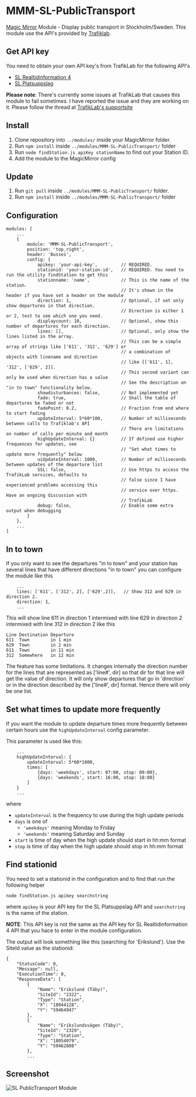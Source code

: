 # MMM-SL-PublicTransport
[Magic Mirror](https://magicmirror.builders/) Module - Display public transport in Stockholm/Sweden. This module use the API's provided by [Trafiklab](https://www.trafiklab.se/api).

## Get API key
You need to obtain your own API key's from TrafikLab for the following API's

* [SL Realtidinformation 4](https://www.trafiklab.se/api/sl-realtidsinformation-4)
* [SL Platsuppslag](https://www.trafiklab.se/api/sl-platsuppslag)

**Please note**: There's currently some issues at TrafikLab that causes this module to fail sometimes. I have reported the issue and they are working on it. Please follow the thread at [TrafikLab's supportsite]( https://kundo.se/org/trafiklabse/d/problem-med-realtidsinformation-4-och-https/#c2726378)

## Install
1. Clone repository into ``../modules/`` inside your MagicMirror folder.
2. Run ``npm install`` inside ``../modules/MMM-SL-PublicTransport/`` folder
3. Run ``node findStation.js apiKey stationName`` to find out your Station ID.
4. Add the module to the MagicMirror config

## Update
1. Run ``git pull`` inside ``../modules/MMM-SL-PublicTransport/`` folder.
2. Run ``npm install`` inside ``../modules/MMM-SL-PublicTransport/`` folder

## Configuration
```
modules: [
    ...
    {
        module: 'MMM-SL-PublicTransport',
        position: 'top_right',
        header: 'Busses',
        config: {
            apikey: 'your-api-key',         // REQUIRED.
            stationid: 'your-station-id',   // REQUIRED. You need to run the utility findStation to get this
            stationname: 'name',            // This is the name of the station. 
                                            // It's shown in the header if you have set a header on the module
            direction: 1,                   // Optional, if set only show departures in that direction.
                                            // Direction is either 1 or 2, test to see which one you need.
            displaycount: 10,               // Optional, show this number of departures for each direction.
            lines: [],                      // Optional, only show the lines listed in the array. 
                                            // This can be a simple array of strings like ['611', '312', '629'] or 
                                            // a combination of objects with linename and direction
                                            // like [['611', 1], '312', ['629', 2]]. 
                                            // This second variant can only be used when direction has a value
                                            // See the description on "in to town" functionality below.  
            showdisturbances: false,        // Not implemented yet
            fade: true,                     // Shall the table of departures be faded or not
            fadePoint: 0.2,                 // Fraction from end where to start fading
            updateInterval: 5*60*100,       // Number of milliseconds between calls to Trafiklab's API
                                            // There are limitations on number of calls per minute and month
            highUpdateInterval: {}          // If defined use higher frequences for updates, see 
                                            // "Set what times to update more frequently" below
            uiUpdateInterval: 1000,         // Number of milliseconds between updates of the departure list 
            SSL: false,                     // Use https to access the TrafikLab services, defaults to
                                            // false since I have experienced problems accessing this 
                                            // service over https. Have an ongoing discussion with 
                                            // TrafikLab
            debug: false,                   // Enable some extra output when debugging
        }
    },
    ...
]
```
## In to town

If you only want to see the departures "in to town" and your station has several lines that have different directions "in to town" you can configure the module like this
```
    ...
    lines: ['611', ['312', 2], ['629',2]],   // Show 312 and 629 in direction 2. 
    direction: 1,
    ...
```
This will show line 611 in direction 1 intermixed with line 629 in direction 2 intermixed with line 312 in direction 2 like this
```
Line Destination Departure
611  Town        in 1 min
629  Town        in 2 min
611  Town        in 11 min
312  Somewhere   in 12 min 
```
The feature has some limitations. It changes internally the direction number for the lines that are represented as ['line#', dir] so that dir for that line will get the value of direction. It will only show departures that go in 'direction' or in the direction described by the ['line#', dir] format. Hence there will only be one list.

## Set what times to update more frequently
If you want the module to update departure times more frequently between certain hours use the ``highUpdateInterval`` config parameter.

This parameter is used like this:

```
    ...
    highUpdateInterval: {
        updateInterval: 5*60*1000, 
        times: [
            {days: 'weekdays', start: 07:00, stop: 09:00},
            {days: 'weekends', start: 16:00, stop: 18:00}
        ]
    }
    ...
```
where
* ``updateInterval`` is the frequency to use during the high update periods
* ``days`` is one of 
  * ``'weekdays'`` meaning Monday to Friday
  * ``'weekends'`` meaning Saturday and Sunday
* ``start`` is time of day when the high update should start in hh:mm format
* ``stop`` is time of day when the high update should stop in hh:mm format

## Find stationid
You need to set a stationid in the configuration and to find that run the following helper

```node findStation.js apikey searchstring```

where ``apikey`` is your API key for the SL Platsuppslag API and ``searchstring`` is the name of the station.

__NOTE__: This API key is not the same as the API key for SL Realtidinformation 4 API that you hace to enter in the module configuration.

The output will look something like this (searching for 'Erikslund'). Use the SiteId value as the stationid:

```
{
    "StatusCode": 0,
    "Message": null,
    "ExecutionTime": 0,
    "ResponseData": [
        {
            "Name": "Erikslund (Täby)",
            "SiteId": "2322",
            "Type": "Station",
            "X": "18044128",
            "Y": "59464947"
        },
        {
            "Name": "Erikslundsvägen (Täby)",
            "SiteId": "2329",
            "Type": "Station",
            "X": "18054079",
            "Y": "59462808"
        },
        ...
```

## Screenshot

![SL PublicTransport Module](https://github.com/boghammar/MMM-SL-PublicTransport/blob/master/docs/ScreenShot1.PNG)

